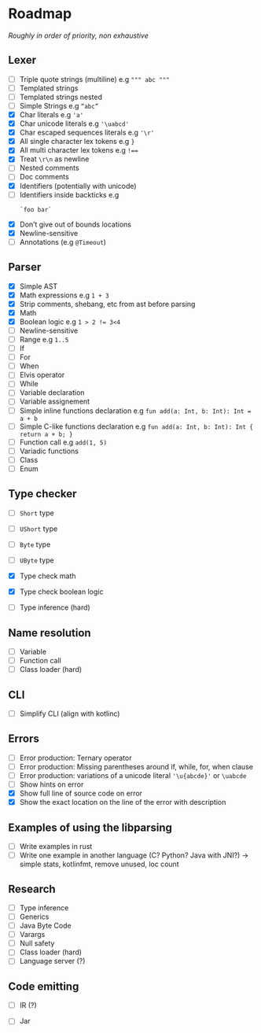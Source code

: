 # Roadmap

*Roughly in order of priority, non exhaustive*

## Lexer

- [ ] Triple quote strings (multiline) e.g `""" abc """`
- [ ] Templated strings
- [ ] Templated strings nested
- [ ] Simple Strings e.g `“abc”`
- [x] Char literals e.g `'a'`
- [x] Char unicode literals e.g `'\uabcd'`
- [x] Char escaped sequences literals e.g `'\r'`
- [x] All single character lex tokens e.g `}`
- [x] All multi character lex tokens e.g `!==`
- [x] Treat `\r\n` as newline
- [ ] Nested comments
- [ ] Doc comments
- [x] Identifiers (potentially with unicode)
- [ ] Identifiers inside backticks e.g 
    ``` 
    `foo bar` 
    ```
- [x] Don’t give out of bounds locations
- [x] Newline-sensitive
- [ ] Annotations (e.g `@Timeout`)

## Parser

- [x] Simple AST
- [x] Math expressions e.g  `1 + 3`
- [x] Strip comments, shebang, etc from ast before parsing
- [x] Math
- [x] Boolean logic e.g `1 > 2 != 3<4`
- [ ] Newline-sensitive
- [ ] Range e.g `1..5`
- [ ] If
- [ ] For
- [ ] When
- [ ] Elvis operator
- [ ] While
- [ ] Variable declaration
- [ ] Variable assignement
- [ ] Simple inline functions declaration e.g `fun add(a: Int, b: Int): Int = a + b`
- [ ] Simple C-like functions declaration e.g `fun add(a: Int, b: Int): Int { return a + b; }`
- [ ] Function call e.g `add(1, 5)`
- [ ] Variadic functions
- [ ] Class
- [ ] Enum

## Type checker

- [ ] `Short` type
- [ ] `UShort` type
- [ ] `Byte` type
- [ ] `UByte` type
- [x] Type check math
- [x] Type check boolean logic
- [ ] Type inference (hard)


## Name resolution

- [ ] Variable
- [ ] Function call
- [ ] Class loader (hard)

## CLI

- [ ] Simplify CLI (align with kotlinc)

## Errors

- [ ] Error production: Ternary operator
- [ ] Error production: Missing parentheses around if, while, for, when clause
- [ ] Error production: variations of a unicode literal `'\u{abcde}'` or `\uabcde`
- [ ] Show hints on error
- [x] Show full line of source code on error
- [x] Show the exact location on the line of the error with description

## Examples of using the libparsing

- [ ] Write examples in rust
- [ ] Write one example in another language (C? Python? Java with JNI?) -> simple stats, kotlinfmt, remove unused, loc count

## Research
- [ ] Type inference
- [ ] Generics
- [ ] Java Byte Code
- [ ] Varargs
- [ ] Null safety
- [ ] Class loader (hard)
- [ ] Language server (?)

## Code emitting

- [ ] IR (?)
- [ ] Jar

